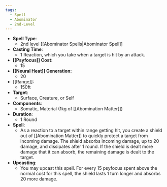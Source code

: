 ```yaml
---
tags:
  - Spell
  - Abominator
  - 2nd-Level
---
```

- **Spell Type**:
	- 2nd level [[Abominator Spells|Abominator Spell]]
- **Casting Time**:
	- 1 Reaction, which you take when a target is hit by an attack.
- **[[Psyfocus]] Cost:**
	- 15
- **[[Neural Heat]] Generation:**
	- 20
- [[Range]]:
	- 150ft
- **Target**:
	- Surface, Creature, or Self
- **Components**:
	- Somatic, Material (1kg of [[Abomination Matter]])
- **Duration**:
	- 1 Round
- **Spell**:
	- As a reaction to a target within range getting hit, you create a shield out of [[Abomination Matter]] to quickly protect a target from incoming damage. The shield absorbs incoming damage, up to 20 damage, and dissipates after 1 round. If the shield is dealt more damage that it can absorb, the remaining damage is dealt to the target.
- **Upcasting**:
	- You may upcast this spell. For every 15 psyfocus spent above the normal cost for this spell, the shield lasts 1 turn longer and absorbs 20 more damage.
